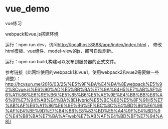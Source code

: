 # vue_demo
vue练习  

webpack和vue.js搭建环境    

运行：npm run dev，访问[http://localhost:8888/app/index/index.html](http://localhost:8888/app/index/index.html)  ， 修改html模板、vue组件、model-view的js，都可自动刷新。  

运行：npm run build,构建可以发布到服务器的正式文件。  

参考链接（此网址使用的webpack1和vue1，使用webpack2和vue2需要做一些调整）：http://hcysun.me/2016/03/25/%E5%9F%BA%E4%BA%8Ewebpack%E5%92%8Cvue.js%E6%90%AD%E5%BB%BA%E7%9A%84H5%E7%AB%AF%E6%A1%86%E6%9E%B6(%E5%85%B6%E5%AE%9E%E4%B8%BB%E8%A6%81%E7%94%A8%E4%BA%8EHybrid%E5%BC%80%E5%8F%91H5%E7%AB%AF%E6%A1%86%E6%9E%B6%EF%BC%8C%E4%BD%86%E6%98%AF%E4%BE%9D%E7%84%B6%E8%83%BD%E5%A4%9F%E4%BD%9C%E4%B8%BA%E7%BA%AFweb%E7%AB%AF%E4%BD%BF%E7%94%A8)/
